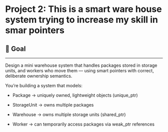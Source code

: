 # Project 2: This is a smart ware house system trying to increase my skill in smar pointers

## 🎯 Goal
---
Design a mini warehouse system that handles packages stored in storage units, and workers who move them — using smart pointers with correct, deliberate ownership semantics.

You’re building a system that models:

- Package → uniquely owned, lightweight objects (unique_ptr)

- StorageUnit → owns multiple packages

- Warehouse → owns multiple storage units (shared_ptr)

- Worker → can temporarily access packages via weak_ptr references